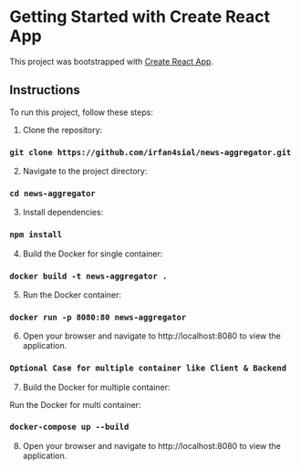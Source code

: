 # Getting Started with Create React App

This project was bootstrapped with [Create React App](https://github.com/facebook/create-react-app).

## Instructions

To run this project, follow these steps:

1. Clone the repository:

### `git clone https://github.com/irfan4sial/news-aggregator.git`

2. Navigate to the project directory:

### `cd news-aggregator`

3. Install dependencies:

### `npm install`

4. Build the Docker for single container:

### `docker build -t news-aggregator .`

5. Run the Docker container:

### `docker run -p 8080:80 news-aggregator`

6. Open your browser and navigate to http://localhost:8080 to view the application.

### `Optional Case for multiple container like Client & Backend`

7. Build the Docker for multiple container:

Run the Docker for multi container:

### `docker-compose up --build`

8. Open your browser and navigate to http://localhost:8080 to view the application.
